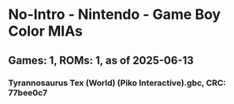# No-Intro - Nintendo - Game Boy Color MIAs
## Games: 1, ROMs: 1, as of 2025-06-13

### Tyrannosaurus Tex (World) (Piko Interactive).gbc, CRC: 77bee0c7
